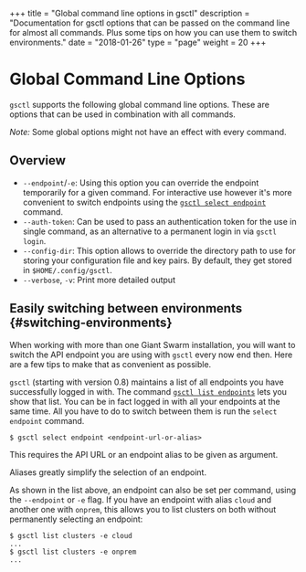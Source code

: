 +++
title = "Global command line options in gsctl"
description = "Documentation for gsctl options that can be passed on the command line for almost all commands. Plus some tips on how you can use them to switch environments."
date = "2018-01-26"
type = "page"
weight = 20
+++

# Global Command Line Options

`gsctl` supports the following global command line options. These are options that can be used in combination with all commands.

*Note:* Some global options might not have an effect with every command.

## Overview

- `--endpoint`/`-e`: Using this option you can override the endpoint temporarily for a given command. For interactive use however it's more convenient to switch endpoints using the [`gsctl select endpoint`](../select-endpoint/) command.
- `--auth-token`: Can be used to pass an authentication token for the use in single command, as an alternative to a permanent login in via `gsctl login`.
- `--config-dir`: This option allows to override the directory path to use for storing your configuration file and key pairs. By default, they get stored in `$HOME/.config/gsctl`.
- `--verbose`, `-v`: Print more detailed output

## Easily switching between environments {#switching-environments}

When working with more than one Giant Swarm installation, you will want to
switch the API endpoint you are using with `gsctl` every now end then. Here are
a few tips to make that as convenient as possible.

`gsctl` (starting with version 0.8) maintains a list of all endpoints you have
successfully logged in with. The command
[`gsctl list endpoints`](../list-endpoints/) lets you show that list. You can
be in fact logged in with all your endpoints at the same time. All you have to
do to switch between them is run the `select endpoint` command.

```nohighlight
$ gsctl select endpoint <endpoint-url-or-alias>
```

This requires the API URL or an endpoint alias to be given as argument.

Aliases greatly simplify the selection of an endpoint.

As shown in the list above, an endpoint can also be set per command, using
the `--endpoint` or `-e` flag. If you have an endpoint with alias `cloud` and
another one with `onprem`, this allows you to list clusters on both without
permanently selecting an endpoint:

```nohighlight
$ gsctl list clusters -e cloud
...
$ gsctl list clusters -e onprem
...
```
